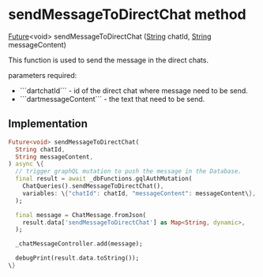 


# sendMessageToDirectChat method








[Future](https://api.flutter.dev/flutter/dart-async/Future-class.html)&lt;void> sendMessageToDirectChat
([String](https://api.flutter.dev/flutter/dart-core/String-class.html) chatId, [String](https://api.flutter.dev/flutter/dart-core/String-class.html) messageContent)





<p>This function is used to send the message in the direct chats.</p>
<p>parameters required:</p>
<ul>
<li>```dartchatId``` - id of the direct chat where message need to be send.</li>
<li>```dartmessageContent``` - the text that need to be send.</li>
</ul>



## Implementation

```dart
Future<void> sendMessageToDirectChat(
  String chatId,
  String messageContent,
) async \{
  // trigger graphQL mutation to push the message in the Database.
  final result = await _dbFunctions.gqlAuthMutation(
    ChatQueries().sendMessageToDirectChat(),
    variables: \{"chatId": chatId, "messageContent": messageContent\},
  );

  final message = ChatMessage.fromJson(
    result.data['sendMessageToDirectChat'] as Map<String, dynamic>,
  );

  _chatMessageController.add(message);

  debugPrint(result.data.toString());
\}
```







